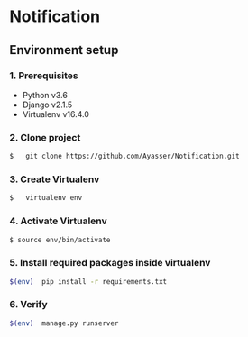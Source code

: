 # Notification



## Environment setup

### 1. Prerequisites

* Python v3.6
* Django v2.1.5
* Virtualenv v16.4.0

### 2. Clone project


```sh
$   git clone https://github.com/Ayasser/Notification.git
```
    
### 3. Create Virtualenv

```sh
$   virtualenv env
 ```

### 4. Activate Virtualenv

```sh
$ source env/bin/activate
```

### 5. Install required packages inside virtualenv

```sh
$(env)  pip install -r requirements.txt
```

### 6. Verify

```sh
$(env)  manage.py runserver
```
